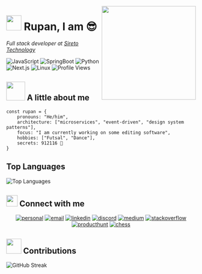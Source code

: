 <img 
align="right"
src="https://media2.giphy.com/media/v1.Y2lkPTc5MGI3NjExYXB2eDh0bDNpdXlsaHFncmV6bjV0d28xbjU2empxejBmdmszcmZ3YiZlcD12MV9pbnRlcm5hbF9naWZfYnlfaWQmY3Q9cw/w6TZfG2ab2w7hP241a/giphy.gif" 
     width="250">

<h1>
<img src="https://raw.githubusercontent.com/innng/innng/master/assets/kyubey.gif" height="40"/>
Rupan, I am 😎
</h1>


<i>Full stack developer at [Sireto Technology](https://sireto.io)</i>


![JavaScript](https://img.shields.io/badge/Code-JavaScript-informational?style=flat&logo=javascript&color=F7DF1E)
![SpringBoot](https://img.shields.io/badge/Framework-Springboot-informational?style=flat&logo=springboot&color=F7DF1E)
![Python](https://img.shields.io/badge/Code-Python-informational?style=flat&logo=python&color=3776AB)
![Next.js](https://img.shields.io/badge/Framework-Next.js-informational?style=flat&logo=next.js&color=000000)
![Linux](https://img.shields.io/badge/System-Linux-informational?style=flat&logo=linux&color=FCC624)
![Profile Views](https://komarev.com/ghpvc/?username=ruppo-912116&color=blue)

<h2> 
<img src="https://media0.giphy.com/media/v1.Y2lkPTc5MGI3NjExcnpzc3R3cnM5aWs3azR5a2VxcG9zMzd1MWZtNHQzYXhyc2QwNzNvNyZlcD12MV9pbnRlcm5hbF9naWZfYnlfaWQmY3Q9cw/k76eCxLAYwyjyFXClf/giphy.gif"
width=50
/>
A little about me</h2>

```
const rupan = {
    pronouns: "He/him",
    architecture: ["microservices", "event-driven", "design system patterns"],
    focus: "I am currently working on some editing software",
    hobbies: ["Futsal", "Dance"],
    secrets: 912116 🤭
}
```

## Top Languages

![Top Languages](https://github-readme-stats.vercel.app/api/top-langs/?username=ruppo-912116&layout=compact&theme=radical)

<h2>
<img src="https://media0.giphy.com/media/v1.Y2lkPTc5MGI3NjExdXlncDM2N2V0Z2R4YzUyY2Z2em5sZGZ1bnBndjJycXU1dXJtZDIzdSZlcD12MV9pbnRlcm5hbF9naWZfYnlfaWQmY3Q9cw/jOz35yxbuhvVQDKrce/giphy.gif" width="30">
Connect with me
</h2>

<p align="center">
  <a href="https://ruppo-912116.github.io"><img src="https://img.icons8.com/fluent/96/000000/domain.png" target="_blank" alt="personal"/></a>
  <a href="mailto:newruppo123@gmail.com"><img src="https://img.icons8.com/color/96/000000/gmail.png" alt="email"/></a>
  <a href="www.linkedin.com/in/rupan555"><img src="https://img.icons8.com/color/96/000000/linkedin.png" alt="linkedin"/></a>
  <a href="https://discordapp.com/users/985734636573442058"><img src="https://img.icons8.com/color/96/000000/discord-logo.png" alt="discord"/></a>
  <a href="https://medium.com/@newruppo123"><img src="https://img.icons8.com/color/96/000000/medium-logo.png" alt="medium"/></a>
  <a href="https://stackoverflow.com/users/20894489/andrew-jordan"><img src="https://img.icons8.com/color/96/000000/stackoverflow.png" alt="stackoverflow"/></a>
  <a href="https://www.producthunt.com/@andrew_jordan3"><img src="https://img.icons8.com/ios-glyphs/96/product-hunt.png" alt="producthunt"/></a>
  <a href="https://www.chess.com/member/yaboiRupan"><img src="https://img.icons8.com/color/96/knight.png" alt="chess"/></a>
</p>


<h2>
<img src="https://media1.giphy.com/media/v1.Y2lkPTc5MGI3NjExd2VhbXdtbDFhOHlheXhkY2R4NnpjZDVzaGViejJocjNtNHNsZzlpdSZlcD12MV9pbnRlcm5hbF9naWZfYnlfaWQmY3Q9cw/CwTvSiWflgCGKgz5eb/giphy.gif" width="40"/> 
Contributions
</h2>

![GitHub Streak](https://github-readme-streak-stats.herokuapp.com/?user=ruppo-912116&theme=radical&v=2)
